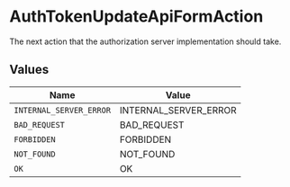 # AuthTokenUpdateApiFormAction

The next action that the authorization server implementation should take.


## Values

| Name                    | Value                   |
| ----------------------- | ----------------------- |
| `INTERNAL_SERVER_ERROR` | INTERNAL_SERVER_ERROR   |
| `BAD_REQUEST`           | BAD_REQUEST             |
| `FORBIDDEN`             | FORBIDDEN               |
| `NOT_FOUND`             | NOT_FOUND               |
| `OK`                    | OK                      |